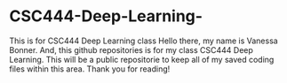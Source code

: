 # CSC444-Deep-Learning-
This is for CSC444 Deep Learning class
Hello there, my name is Vanessa Bonner. And, this github repositories is for my class CSC444 Deep Learning. 
This will be a public repositorie to keep all of my saved coding files within this area.
Thank you for reading!
